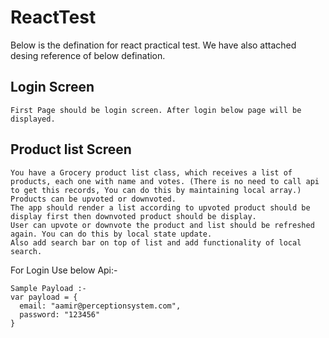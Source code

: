 # ReactTest

Below is the defination for react practical test. We have also attached desing reference of below defination.

## Login Screen
 ``` First Page should be login screen. After login below page will be displayed. ```
 
## Product list Screen
```
You have a Grocery product list class, which receives a list of products, each one with name and votes. (There is no need to call api to get this records, You can do this by maintaining local array.) 
Products can be upvoted or downvoted. 
The app should render a list according to upvoted product should be display first then downvoted product should be display.
User can upvote or downvote the product and list should be refreshed again. You can do this by local state update.
Also add search bar on top of list and add functionality of local search. 
```
For Login Use below Api:-

```Api : - https://wwwdev.lugelo.com/api/v0/login/
Sample Payload :-
var payload = {
  email: "aamir@perceptionsystem.com",
  password: "123456"
}
```
